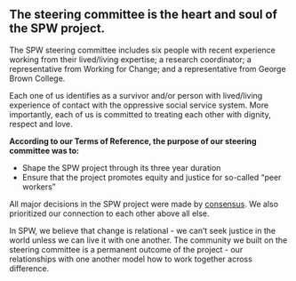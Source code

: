 ## The steering committee is the heart and soul of the SPW project. 

The SPW steering committee includes six people with recent experience working from their lived/living expertise; a research coordinator; a representative from Working for Change; and a representative from George Brown College. 

Each one of us identifies as a survivor and/or person with lived/living experience of contact with the oppressive social service system. More importantly, each of us is committed to treating each other with dignity, respect and love.  

**According to our Terms of Reference, the purpose of our steering committee was to:**

- Shape the SPW project through its three year duration
- Ensure that the project promotes equity and justice for so-called “peer workers”  

All major decisions in the SPW project were made by [consensus](/glossary#consensus). We also prioritized our connection to each other above all else.

In SPW, we believe that change is relational - we can’t seek justice in the world unless we can live it with one another. The community we built on the steering committee is a permanent outcome of the project - our relationships with one another model how to work together across difference. 
